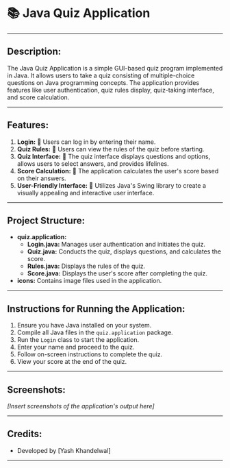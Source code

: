 # 📚 Java Quiz Application

---

## Description:
The Java Quiz Application is a simple GUI-based quiz program implemented in Java. It allows users to take a quiz consisting of multiple-choice questions on Java programming concepts. The application provides features like user authentication, quiz rules display, quiz-taking interface, and score calculation.

---

## Features:
1. **Login:** 🚪 Users can log in by entering their name.
2. **Quiz Rules:** 📜 Users can view the rules of the quiz before starting.
3. **Quiz Interface:** 📝 The quiz interface displays questions and options, allows users to select answers, and provides lifelines.
4. **Score Calculation:** 🧮 The application calculates the user's score based on their answers.
5. **User-Friendly Interface:** 🎨 Utilizes Java's Swing library to create a visually appealing and interactive user interface.

---

## Project Structure:
- **quiz.application:**
  - **Login.java:** Manages user authentication and initiates the quiz.
  - **Quiz.java:** Conducts the quiz, displays questions, and calculates the score.
  - **Rules.java:** Displays the rules of the quiz.
  - **Score.java:** Displays the user's score after completing the quiz.
- **icons:** Contains image files used in the application.

---

## Instructions for Running the Application:
1. Ensure you have Java installed on your system.
2. Compile all Java files in the `quiz.application` package.
3. Run the `Login` class to start the application.
4. Enter your name and proceed to the quiz.
5. Follow on-screen instructions to complete the quiz.
6. View your score at the end of the quiz.

---

## Screenshots:
*[Insert screenshots of the application's output here]*

---

## Credits:
- Developed by [Yash Khandelwal]

---

